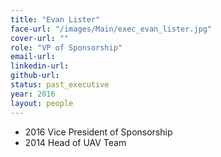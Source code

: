 ```yaml
---
title: "Evan Lister"
face-url: "/images/Main/exec_evan_lister.jpg"
cover-url: ""
role: "VP of Sponsorship"
email-url:
linkedin-url:
github-url:
status: past_executive
year: 2016
layout: people
---
```

- 2016 Vice President of Sponsorship
- 2014 Head of UAV Team